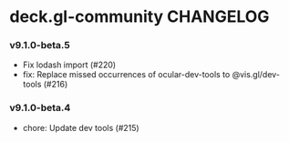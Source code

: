 # deck.gl-community CHANGELOG

### v9.1.0-beta.5

- Fix lodash import (#220)
- fix: Replace missed occurrences of ocular-dev-tools to @vis.gl/dev-tools (#216)

### v9.1.0-beta.4

- chore: Update dev tools (#215)
